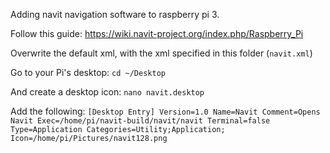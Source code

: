 Adding navit navigation software to raspberry pi 3.

Follow this guide:
https://wiki.navit-project.org/index.php/Raspberry_Pi


Overwrite the default xml, with the xml specified in this folder (`navit.xml`)

Go to your Pi's desktop:
`cd ~/Desktop`

And create a desktop icon:
`nano navit.desktop`

Add the following:
`
[Desktop Entry]
Version=1.0
Name=Navit
Comment=Opens Navit
Exec=/home/pi/navit-build/navit/navit
Terminal=false
Type=Application
Categories=Utility;Application;
Icon=/home/pi/Pictures/navit128.png
`


